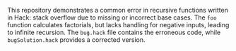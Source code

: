 This repository demonstrates a common error in recursive functions written in Hack: stack overflow due to missing or incorrect base cases. The `foo` function calculates factorials, but lacks handling for negative inputs, leading to infinite recursion. The `bug.hack` file contains the erroneous code, while `bugSolution.hack` provides a corrected version.